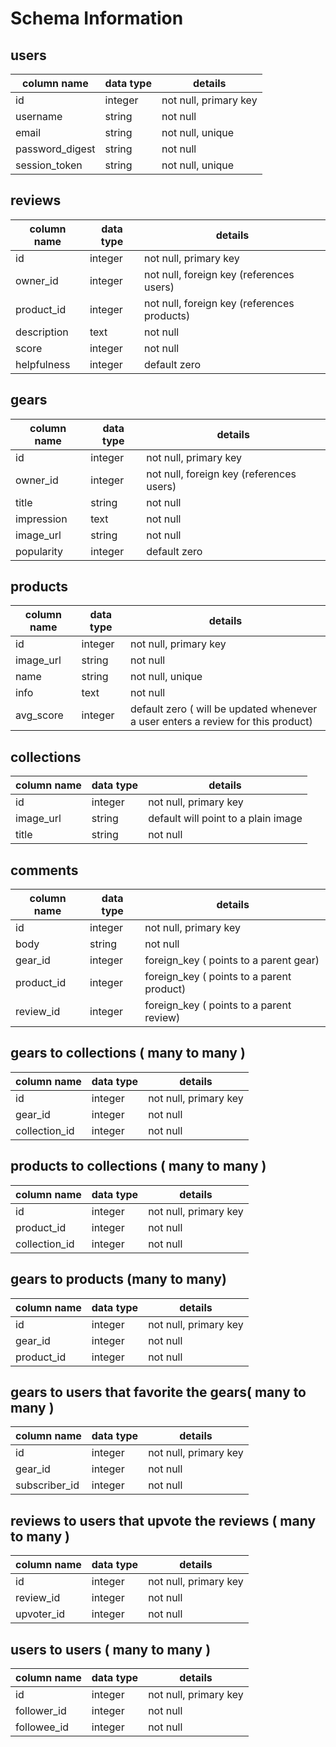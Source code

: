 # Schema Information

## users
column name     | data type | details
----------------|-----------|-----------------------
id              | integer   | not null, primary key
username        | string    | not null
email           | string    | not null, unique
password_digest | string    | not null
session_token   | string    | not null, unique


## reviews
column name | data type | details
------------|-----------|-----------------------
id          | integer   | not null, primary key
owner_id    | integer   | not null, foreign key (references users)
product_id  | integer   | not null, foreign key (references products)
description | text      | not null
score       | integer   | not null
helpfulness | integer   | default zero


## gears
column name | data type | details
------------|-----------|-----------------------
id          | integer   | not null, primary key
owner_id    | integer   | not null, foreign key (references users)
title       | string    | not null
impression  | text      | not null
image_url   | string    | not null
popularity  | integer   | default zero



## products
column name | data type | details
------------|-----------|-----------------------
id          | integer   | not null, primary key
image_url   | string    | not null
name        | string    | not null, unique
info        | text      | not null
avg_score   | integer   | default zero ( will be updated whenever a user enters a review for this product)


## collections
column name | data type | details
------------|-----------|-----------------------
id          | integer   | not null, primary key
image_url   | string    | default will point to a plain image
title       | string    | not null


## comments
column name | data type | details
------------|-----------|-----------------------
id          | integer   | not null, primary key
body        | string    | not null
gear_id     | integer   | foreign_key ( points to a parent gear)
product_id  | integer   | foreign_key ( points to a parent product)
review_id   | integer   | foreign_key ( points to a parent review)


## gears to collections ( many to many )
column name  | data type | details
-------------|-----------|-----------------------
id           | integer   | not null, primary key
gear_id      | integer   | not null
collection_id| integer   | not null



## products to collections ( many to many )
column name  | data type | details
-------------|-----------|-----------------------
id           | integer   | not null, primary key
product_id   | integer   | not null
collection_id| integer   | not null


## gears to products (many to many)
column name | data type | details
------------|-----------|-----------------------
id          | integer   | not null, primary key
gear_id     | integer   | not null
product_id  | integer   | not null


## gears to users that favorite the gears( many to many )
column name  | data type | details
-------------|-----------|-----------------------
id           | integer   | not null, primary key
gear_id      | integer   | not null
subscriber_id| integer   | not null

## reviews to users that upvote the reviews ( many to many )
column name | data type | details
------------|-----------|-----------------------
id          | integer   | not null, primary key
review_id   | integer   | not null
upvoter_id  | integer   | not null

## users to users ( many to many )
column name | data type | details
------------|-----------|-----------------------
id          | integer   | not null, primary key
follower_id | integer   | not null
followee_id | integer   | not null
